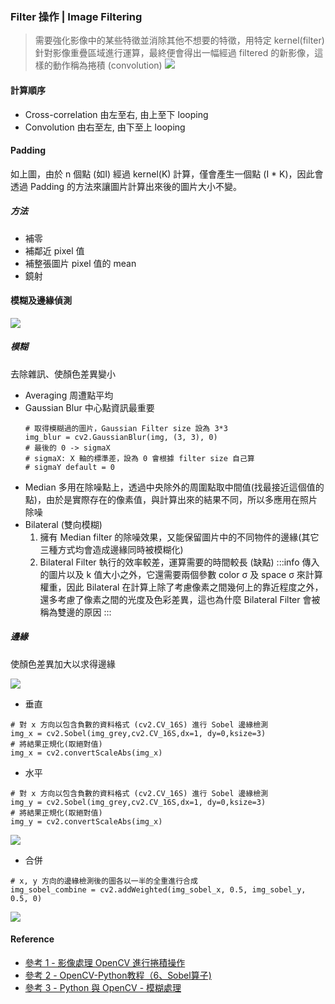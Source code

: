### Filter 操作 | Image Filtering
> 需要強化影像中的某些特徵並消除其他不想要的特徵，用特定 kernel(filter) 針對影像重疊區域進行運算，最終便會得出一幅經過 filtered 的新影像，這樣的動作稱為捲積 (convolution)
> ![](https://i.imgur.com/Hy2Gnhi.png)

#### 計算順序

- Cross-correlation
    由左至右, 由上至下 looping
- Convolution
    由右至左, 由下至上 looping

#### Padding
如上圖，由於 n 個點 (如I) 經過 kernel(K) 計算，僅會產生一個點 (I * K)，因此會透過 Padding 的方法來讓圖片計算出來後的圖片大小不變。

##### 方法
- 補零
- 補鄰近 pixel 值
- 補整張圖片 pixel 值的 mean
- 鏡射

#### 模糊及邊緣偵測
![](https://i.imgur.com/20fJJwG.png)

##### 模糊
去除雜訊、使顏色差異變小

- Averaging
    周遭點平均
- Gaussian Blur
    中心點資訊最重要
    ```python=
    # 取得模糊過的圖片，Gaussian Filter size 設為 3*3
    img_blur = cv2.GaussianBlur(img, (3, 3), 0)
    # 最後的 0 -> sigmaX
    # sigmaX: X 軸的標準差，設為 0 會根據 filter size ⾃己算
    # sigmaY default = 0
    ```
- Median
    多用在除噪點上，透過中央除外的周圍點取中間值(找最接近這個值的點)，由於是實際存在的像素值，與計算出來的結果不同，所以多應用在照片除噪
- Bilateral (雙向模糊)
    1. 擁有 Median filter 的除噪效果，又能保留圖片中的不同物件的邊緣(其它三種方式均會造成邊緣同時被模糊化)
    2. Bilateral Filter 執行的效率較差，運算需要的時間較長 (缺點)
    :::info
    傳入的圖片以及 k 值大小之外，它還需要兩個參數 color σ 及 space σ 來計算權重，因此 Bilateral 在計算上除了考慮像素之間幾何上的靠近程度之外，還多考慮了像素之間的光度及色彩差異，這也為什麼 Bilateral Filter 會被稱為雙邊的原因
    :::

##### 邊緣
使顏色差異加大以求得邊緣

![](https://i.imgur.com/yT06bRL.png)
- 垂直
```python=
# 對 x 方向以包含負數的資料格式 (cv2.CV_16S) 進行 Sobel 邊緣檢測
img_x = cv2.Sobel(img_grey,cv2.CV_16S,dx=1, dy=0,ksize=3)
# 將結果正規化(取絕對值)
img_x = cv2.convertScaleAbs(img_x)
```
- 水平
```python=
# 對 x 方向以包含負數的資料格式 (cv2.CV_16S) 進行 Sobel 邊緣檢測
img_y = cv2.Sobel(img_grey,cv2.CV_16S,dx=1, dy=0,ksize=3)
# 將結果正規化(取絕對值)
img_y = cv2.convertScaleAbs(img_x)
```
![](https://i.imgur.com/sEAtnN1.png)
- 合併
```python=
# x, y 方向的邊緣檢測後的圖各以一半的全重進行合成
img_sobel_combine = cv2.addWeighted(img_sobel_x, 0.5, img_sobel_y, 0.5, 0)
```
![](https://i.imgur.com/FMRni21.png)


#### Reference

- [參考 1 - 影像處理 OpenCV 進行捲積操作](https://makerpro.cc/2019/06/the-convolution-of-opencv/)
- [參考 2 - OpenCV-Python教程（6、Sobel算子)](https://blog.csdn.net/sunny2038/article/details/9170013)
- [參考 3 - Python 與 OpenCV - 模糊處理](https://chtseng.wordpress.com/2016/11/17/python-%E8%88%87-opencv-%E6%A8%A1%E7%B3%8A%E8%99%95%E7%90%86/)